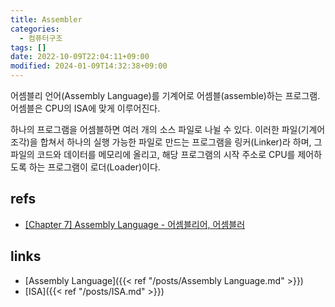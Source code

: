 ```yaml
---
title: Assembler
categories:
  - 컴퓨터구조
tags: []
date: 2022-10-09T22:04:11+09:00
modified: 2024-01-09T14:32:38+09:00
---
```

어셈블리 언어(Assembly Language)를 기계어로 어셈블(assemble)하는 프로그램. 어셈블은 CPU의 ISA에 맞게 이루어진다.

하나의 프로그램을 어셈블하면 여러 개의 소스 파일로 나뉠 수 있다. 이러한 파일(기계어 조각)을 합쳐서 하나의 실행 가능한 파일로 만드는 프로그램을 링커(Linker)라 하며, 그 파일의 코드와 데이터를 메모리에 올리고, 해당 프로그램의 시작 주소로 CPU를 제어하도록 하는 프로그램이 로더(Loader)이다.


## refs
- [[Chapter 7] Assembly Language - 어셈블리어, 어셈블러](https://it-eldorado.tistory.com/23)


## links
- [Assembly Language]({{< ref "/posts/Assembly Language.md" >}})
- [ISA]({{< ref "/posts/ISA.md" >}})

